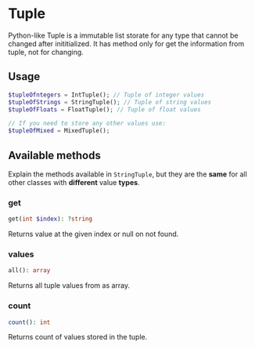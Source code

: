 # Tuple

Python-like Tuple is a immutable list storate for any type that cannot be changed after inititialized.
It has method only for get the information from tuple, not for changing.

## Usage

```php
$tupleOfntegers = IntTuple(); // Tuple of integer values
$tupleOfStrings = StringTuple(); // Tuple of string values
$tupleOfFloats = FloatTuple(); // Tuple of float values

// If you need to store any other values use:
$tupleOfMixed = MixedTuple(); 
```

## Available methods

Explain the methods available in `StringTuple`, but they are the **same** for all other classes with **different** value **types**.

### get

```php
get(int $index): ?string
```

Returns value at the given index or null on not found.

### values

```php
all(): array
```

Returns all tuple values from as array.

### count

```php
count(): int
```

Returns count of values stored in the tuple.